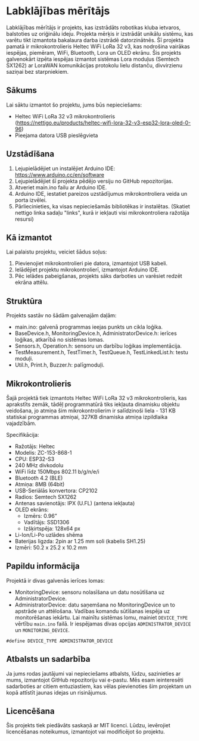 # Labklājības mērītājs
Labklājības mērītājs ir projekts, kas izstrādāts robotikas kluba ietvaros, balstoties uz oriģinālu ideju. Projekta mērķis ir izstrādāt unikālu sistēmu, kas varētu tikt izmantota bakalaura darba izstrādē datorzinātnēs. Šī projekta pamatā ir mikrokontrolieris Heltec WiFi LoRa 32 v3, kas nodrošina vairākas iespējas, piemēram, WiFi, Bluetooth, Lora un OLED ekrānu. Šis projekts galvenokārt izpēta iespējas izmantot sistēmas Lora moduļus (Semtech SX1262) ar LoraWAN komunikācijas protokolu lielu distanču, divvirzienu saziņai bez starpniekiem.

## Sākums
Lai sāktu izmantot šo projektu, jums būs nepieciešams:

* Heltec WiFi LoRa 32 v3 mikrokontrolieris (https://nettigo.eu/products/heltec-wifi-lora-32-v3-esp32-lora-oled-0-96)
* Pieejama datora USB pieslēgvieta
## Uzstādīšana
1. Lejupielādējiet un instalējiet Arduino IDE: https://www.arduino.cc/en/software
1. Lejupielādējiet šī projekta pēdējo versiju no GitHub repozitorijas.
1. Atveriet main.ino failu ar Arduino IDE.
1. Arduino IDE, iestatiet pareizos uzstādījumus mikrokontroliera veida un porta izvēlei.
1. Pārliecinieties, ka visas nepieciešamās bibliotēkas ir instalētas. (Skatiet nettigo linka sadaļu "links", kurā ir iekļauti visi mikrokontroliera ražotāja resursi)
## Kā izmantot
Lai palaistu projektu, veiciet šādus soļus:

1. Pievienojiet mikrokontrolieri pie datora, izmantojot USB kabeli.
1. Ielādējiet projektu mikrokontrolierī, izmantojot Arduino IDE.
1. Pēc ielādes pabeigšanas, projekts sāks darboties un varēsiet redzēt ekrāna attēlu.
## Struktūra
Projekts sastāv no šādām galvenajām daļām:

* main.ino: galvenā programmas ieejas punkts un cikla loģika.
* BaseDevice.h, MonitoringDevice.h, AdministratorDevice.h: ierīces loģikas, atkarībā no sistēmas lomas.
* Sensors.h, Operation.h: sensoru un darbību loģikas implementācija.
* TestMeasurement.h, TestTimer.h, TestQueue.h, TestLinkedList.h: testu moduļi.
* Util.h, Print.h, Buzzer.h: palīgmoduļi.
## Mikrokontrolieris
Šajā projektā tiek izmantots Heltec WiFi LoRa 32 v3 mikrokontrolieris, kas aprakstīts zemāk, tādēļ programmatūrā tiks iekļauta dinamisku objektu veidošana, jo atmiņa šim mikrokontrolierim ir salīdzinoši liela - 131 KB statiskai programmas atmiņai, 327KB dinamiska atmiņa izpildlaika vajadzībām.

Specifikācija:

* Ražotājs: Heltec
* Modelis: ZC-153-868-1
* CPU: ESP32-S3
* 240 MHz divkodolu
* WiFi līdz 150Mbps 802.11 b/g/n/e/i
* Bluetooth 4.2 (BLE)
* Atmiņa: 8MB (64bit)
* USB-Seriālās konvertora: CP2102
* Radios: Semtech SX1262
* Antenas savienotājs: IPX (U.FL) (antena iekļauta)
* OLED ekrāns:
    * Izmērs: 0.96”
    * Vadītājs: SSD1306
    * Izšķirtspēja: 128x64 px
* Li-Ion/Li-Po uzlādes shēma
* Baterijas ligzda: 2pin ar 1.25 mm soli (kabelis SH1.25)
* Izmēri: 50.2 x 25.2 x 10.2 mm


## Papildu informācija
Projektā ir divas galvenās ierīces lomas:

* MonitoringDevice: sensoru nolasīšana un datu nosūtīšana uz AdministratorDevice.
* AdministratorDevice: datu saņemšana no MonitoringDevice un to apstrāde un attēlošana. Vadības komandu sūtīšanas iespēja uz monitorēšanas iekārtu.
Lai mainītu sistēmas lomu, mainiet `DEVICE_TYPE` vērtību `main.ino` failā. Ir iespējamas divas opcijas `ADMINISTRATOR_DEVICE` un `MONITORING_DEVICE`.

```
#define DEVICE_TYPE ADMINISTRATOR_DEVICE
```

## Atbalsts un sadarbība
Ja jums rodas jautājumi vai nepieciešams atbalsts, lūdzu, sazinieties ar mums, izmantojot GitHub repozitoriju vai e-pastu. Mēs esam ieinteresēti sadarboties ar citiem entuziastiem, kas vēlas pievienoties šim projektam un kopā attīstīt jaunas idejas un risinājumus.

## Licencēšana
Šis projekts tiek piedāvāts saskaņā ar MIT licenci. Lūdzu, ievērojiet licencēšanas noteikumus, izmantojot vai modificējot šo projektu.